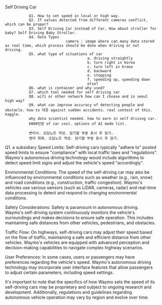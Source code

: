 
Self Driving Car

               Q1. How to set speed in local or high way. 
               Q2. If values detected from different cameras conflict, which can be proper?
               Q3. Self Driving Car instead of Car, How about stroller for baby? Self Driving Baby Stroller. 
               Q4. Data Types 
                                camera : image where can many data stored as real time, which process should be done when driving or not driving.
               Q5. what type of situations of car 
                                          a. driving straightly
                                          b. turn right in korea
                                          c. turn left in kroea
                                          d. backward
                                          e. stopping
                                          f. speeding up, speeding down
                                          else?
               Q6. what is container and why used?
               Q7. which tool needed for self driving car
               Q8. wifi or other network how can I choose and in seoul high way?
               Q9. what can improve accuracy of detecting people and obstacle. how to 대응 against sudden accidents. real contest of this. kaggle. 
               why data scientist needed. how to earn in self driving car. 
               6000만원 of car cost. options of AI mode list. 

               변리사. 오답노트 작성. 암기할 부분 표시 후 암기. 
               영어 회화. 오답노트 작성. 암기할 부분 표시 후 암기. 
               
               
                   
Q1.
a subsidiary 
Speed Limits:
Self-driving cars typically "adhere to"
posted speed limits
to ensure "compliance" with local traffic laws and "regulations". 
Waymo's autonomous driving technology would include algorithms 
to detect speed limit signs and adjust the vehicle's speed "accordingly".



Environmental Conditions: 
The speed of the self-driving car may also be influenced by environmental conditions such as weather (e.g., rain, snow) and road conditions (e.g., construction, traffic congestion). 
Waymo's vehicles use various sensors (such as LiDAR, cameras, radar) 
and real-time data processing to detect and respond to changing environmental conditions.

Safety Considerations: 
Safety is paramount in autonomous driving. 
Waymo's self-driving system continuously monitors the vehicle's surroundings 
and makes decisions to ensure safe operation.
This includes maintaining safe distances from other vehicles, pedestrians, and obstacles.

Traffic Flow: 
On highways, self-driving cars may adjust their speed based on the flow of traffic,
maintaining a safe and efficient distance from other vehicles. Waymo's 
vehicles are equipped with advanced perception and decision-making capabilities to navigate complex highway scenarios.

User Preferences: In some cases, users or passengers may have preferences regarding the vehicle's speed. Waymo's autonomous driving technology may incorporate user interface features that allow passengers to adjust certain parameters, including speed settings.

It's important to note that the specifics of how Waymo sets the speed of its self-driving cars may be proprietary and subject to ongoing research and development. Additionally, regulations and guidelines regarding autonomous vehicle operation may vary by region and evolve over time.

